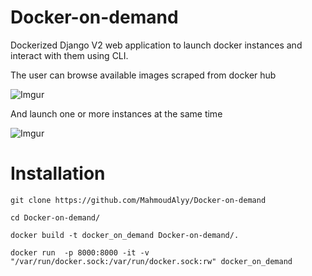 # Docker-on-demand
Dockerized Django V2 web application to launch docker instances and interact with them using CLI.



The user can browse available images scraped from docker hub

![Imgur](https://i.imgur.com/sZETM12.png)



And launch one or more instances at the same time

![Imgur](https://i.imgur.com/sYhiiIz.png)

# Installation

```
git clone https://github.com/MahmoudAlyy/Docker-on-demand
```
```
cd Docker-on-demand/
```
```
docker build -t docker_on_demand Docker-on-demand/.
````
```
docker run  -p 8000:8000 -it -v "/var/run/docker.sock:/var/run/docker.sock:rw" docker_on_demand
```
